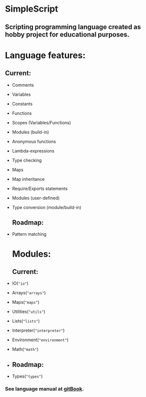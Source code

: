 # SimpleScript

## Scripting programming language created as hobby project for educational purposes.

# Language features:

## Current:

* Comments
* Variables
* Constants
* Functions
* Scopes \(Variables/Functions\)
* Modules \(build-in\)
* Anonymous functions
* Lambda-expressions
* Type checking
* Maps
* Map inheritance
* Require/Exports statements
* Modules \(user-defined\)
* Type conversion \(module/build-in\)
  ## Roadmap:
* Pattern matching

  # Modules:

  ## Current:

* IO\(`"io"`\)
* Arrays\(`"arrays"`\)
* Maps\(`"maps"`\)
* Utilities\(`"utils"`\)
* Lists\(`"lists"`\)
* Interpreter\(`"interpreter"`\)
* Environment\(`"environment"`\)
* Math\(`"math"`\)
* ## Roadmap:
* Types\(`"types"`\)

### See language manual at [gitBook](https://www.gitbook.com/book/4erem6a/simplescript-manual).